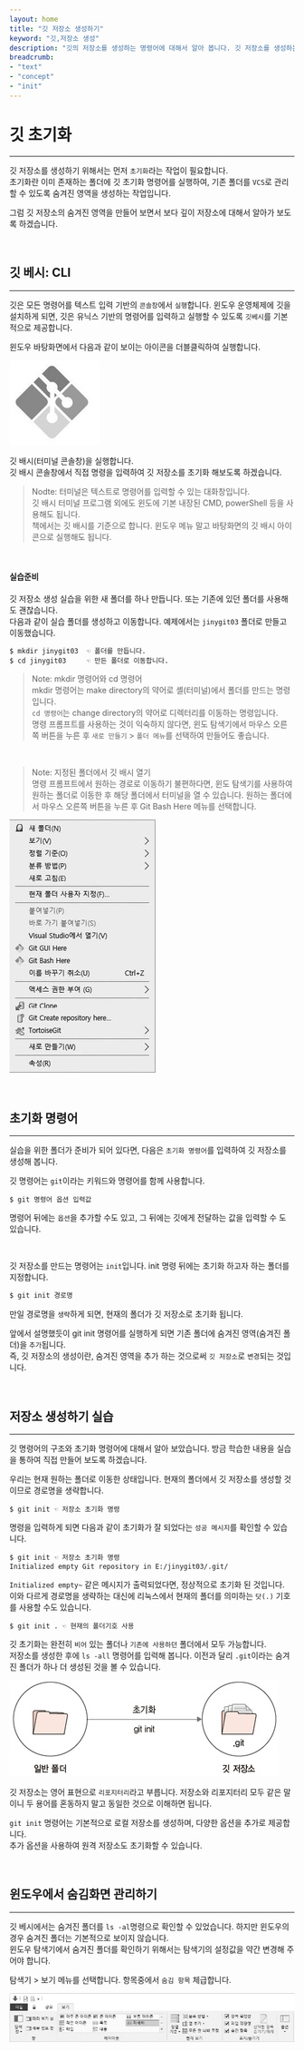 ```yaml
---
layout: home
title: "깃 저장소 생성하기"
keyword: "깃,저장소 생성"
description: "깃의 저장소를 생성하는 명령어에 대해서 알아 봅니다. 깃 저장소를 생성하는 연습을 같이 합니다."
breadcrumb:
- "text"
- "concept"
- "init"
---
```


# 깃 초기화
---
깃 저장소를 생성하기 위해서는 먼저 `초기화`라는 작업이 필요합니다.  
초기화란 이미 존재하는 폴더에 깃 초기화 명령어를 실행하여, 기존 폴더를 `VCS`로 관리할 수 있도록
숨겨진 영역을 생성하는 작업입니다. 

그럼 깃 저장소의 숨겨진 영역을 만들어 보면서 보다 깊이 저장소에 대해서 알아가 보도록 하겠습니다.  

<br>

## 깃 베시: CLI
---
깃은 모든 명령어를 텍스트 입력 기반의 `콘솔창`에서 `실행`합니다. 
윈도우 운영체제에 깃을 설치하게 되면, 깃은 유닉스 기반의 명령어를 입력하고 실행할 수 있도록 `깃베시`를 기본적으로 제공합니다.  

윈도우 바탕화면에서 다음과 같이 보이는 아이콘을 더블클릭하여 실행합니다.  

![깃 베시 아이콘](./img/03-1.jpg)

깃 배시(터미널 콘솔창)을 실행합니다.  
깃 배시 콘솔창에서 직접 명령을 입력하여 깃 저장소를 초기화 해보도록 하겠습니다.

> Nodte: 터미널은 텍스트로 명령어를 입력할 수 있는 대화창입니다.  
> 깃 배시 터미널 프로그램 외에도 윈도에 기본 내장된 CMD, powerShell 등을 사용해도 됩니다.  
> 책에서는 깃 배시를 기준으로 합니다. 윈도우 메뉴 말고 바탕화면의 깃 배시 아이콘으로 실행해도 됩니다.

<br>

#### 실습준비
깃 저장소 생성 실습을 위한 새 폴더를 하나 만듭니다. 또는 기존에 있던 폴더를 사용해도 괜찮습니다.  
다음과 같이 실습 폴더를 생성하고 이동합니다. 예제에서는 `jinygit03` 폴더로 만들고 이동했습니다.  

```bash
$ mkdir jinygit03  ☜ 폴더를 만듭니다.
$ cd jinygit03     ☜ 만든 폴더로 이동합니다.
```

> Note: mkdir 명령어와 cd 명령어  
> mkdir 명령어는 make directory의 약어로 셸(터미널)에서 폴더를 만드는 명령입니다.  
> `cd 명령어`는 change directory의 약어로 디렉터리를 이동하는 명령입니다.  
> 명령 프롬프트를 사용하는 것이 익숙하지 않다면, 윈도 탐색기에서 마우스 오른쪽 버튼을 누른 후 `새로 만들기` > `폴더 메뉴`를 선택하여 만들어도 좋습니다.  

<br>

> Note: 지정된 폴더에서 깃 배시 열기  
> 명령 프롬프트에서 원하는 경로로 이동하기 불편하다면, 윈도 탐색기를 사용하여 원하는 폴더로 이동한 후 해당 폴더에서 터미널을 열 수 있습니다. 
> 원하는 폴더에서 마우스 오른쪽 버튼을 누른 후 Git Bash Here 메뉴를 선택합니다.  

![마우스를 통하여 해당폴더 깃베시 열기](./img/03-2.jpg)

<br>

## 초기화 명령어
---
실습을 위한 폴더가 준비가 되어 있다면, 다음은 `초기화 명령어`를 입력하여 깃 저장소를 생성해 봅니다.  

깃 명령어는 `git`이라는 키워드와 명령어를 함께 사용합니다.

```
$ git 명령어 옵션 입력값
```

명령어 뒤에는 `옵션`을 추가할 수도 있고, 그 뒤에는 깃에게 전달하는 값을 입력할 수 도 있습니다.  

<br>

깃 저장소를 만드는 명령어는 `init`입니다. init 명령 뒤에는 초기화 하고자 하는 폴더를 지정합니다. 

```bash
$ git init 경로명
```

만일 경로명을 `생략`하게 되면, 현재의 폴더가 깃 저장소로 초기화 됩니다.

앞에서 설명했듯이 git init 명령어를 실행하게 되면 기존 폴더에 숨겨진 영역(숨겨진 폴더)을 `추가`됩니다.   
즉, 깃 저장소의 생성이란, 숨겨진 영역을 추가 하는 것으로써 `깃 저장소`로 `변경`되는 것입니다.  

<br>

## 저장소 생성하기 실습
---
깃 명령어의 구조와 초기화 명령어에 대해서 알아 보았습니다. 방금 학습한 내용을 실습을 통하여 직접 만들어 보도록 하겠습니다.  

우리는 현재 원하는 폴더로 이동한 상태입니다. 현재의 폴더에서 깃 저장소를 생성할 것이므로 경로명을 생략합니다.

```
$ git init ☜ 저장소 초기화 명령
```

명령을 입력하게 되면 다음과 같이 초기화가 잘 되었다는 `성공 메시지`를 확인할 수 있습니다.

```
$ git init ☜ 저장소 초기화 명령
Initialized empty Git repository in E:/jinygit03/.git/
```

`Initialized empty~` 같은 메시지가 출력되었다면, 정상적으로 초기화 된 것입니다.  
이와 다르게 경로명을 생략하는 대신에 리눅스에서 현재의 폴더를 의미하는 `닷(.)` 기호를 사용할 수도 있습니다.  

```
$ git init . ☜ 현재의 폴더기호 사용
```
깃 초기화는 완전히 `비어` 있는 폴더나 `기존에 사용하던` 폴더에서 모두 가능합니다.  
저장소를 생성한 후에 `ls -all` 명령어를 입력해 봅니다. 이전과 달리 `.git`이라는 숨겨진 폴더가 하나 더 생성된 것을 볼 수 있습니다.  

![저장소 생성 내부 구조](./img/03-3.jpg)

 
깃 저장소는 영어 표현으로 `리포지터리`라고 부릅니다.
저장소와 리포지터리 모두 같은 말이니 두 용어를 혼동하지 말고 동일한 것으로 이해하면 됩니다.  

`git init` 명령어는 기본적으로 로컬 저장소를 생성하며, 다양한 옵션을 추가로 제공합니다.  
추가 옵션을 사용하여 원격 저장소도 초기화할 수 있습니다. 

<br>

## 윈도우에서 숨김화면 관리하기
---
깃 베시에서는 숨겨진 폴더를 `ls -al`명령으로 확인할 수 있었습니다. 하지만 윈도우의 경우 숨겨진 폴더는 기본적으로 보이지 않습니다.  
윈도우 탐색기에서 숨겨진 폴더를 확인하기 위해서는 탐색기의 설정값을 약간 변경해 주어야 합니다.  

탐색기 > 보기 메뉴를 선택합니다. 항목중에서 `숨김 항목` 체급합니다.  

![탐색기 숨김폴더 표시](./img/03-4.jpg)

 
  

<br>